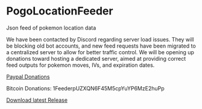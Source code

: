 # PogoLocationFeeder
Json feed of pokemon location data

We have been contacted by Discord regarding server load issues. They will be blocking old bot accounts, and new feed requests have been migrated to a centralized server to allow for better traffic control. We will be opening up donations toward hosting a dedicated server, aimed at providing correct feed outputs for pokemon moves, IVs, and expiration dates.

[Paypal Donations](https://www.paypal.com/en_US/cgi-bin/webscr?cmd=_s-xclick&hosted_button_id=QZCKGUUQ9RYPY)

Bitcoin Donations: 1FeederpUZXQN6F45M5cpYuYP6MzE2huPp

[Download latest Release](https://github.com/5andr0/PogoLocationFeeder/releases/latest "5andr0/PogoLocationFeeder/releases/latest")
